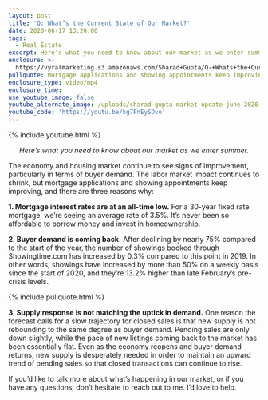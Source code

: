 ```yaml
---
layout: post
title: 'Q: What’s the Current State of Our Market?'
date: 2020-06-17 13:20:00
tags:
  - Real Estate
excerpt: Here’s what you need to know about our market as we enter summer.
enclosure: >-
  https://vyralmarketing.s3.amazonaws.com/Sharad+Gupta/Q-+Whats+the+Current+State+of+Our+Market_.mp4
pullquote: Mortgage applications and showing appointments keep improving.
enclosure_type: video/mp4
enclosure_time:
use_youtube_image: false
youtube_alternate_image: /uploads/sharad-gupta-market-update-june-2020-yt.jpg
youtube_code: 'https://youtu.be/kg7FnEySDvo'
---
```


{% include youtube.html %}
 <p style="text-align: center;"><em>
Here’s what you need to know about our market as we enter summer.</em></p>

The economy and housing market continue to see signs of improvement, particularly in terms of buyer demand. The labor market impact continues to shrink, but mortgage applications and showing appointments keep improving, and there are three reasons why:

**1\. Mortgage interest rates are at an all-time low.** For a 30-year fixed rate mortgage, we’re seeing an average rate of 3.5%. It’s never been so affordable to borrow money and invest in homeownership.&nbsp;

**2\. Buyer demand is coming back.** After declining by nearly 75% compared to the start of the year, the number of showings booked through Showingtime.com has increased by 0.3% compared to this point in 2019. In other words, showings have increased by more than 50% on a weekly basis since the start of 2020, and they’re 13.2% higher than late February’s pre-crisis levels.&nbsp;

{% include pullquote.html %}

**3\. Supply response is not matching the uptick in demand.** One reason the forecast calls for a slow trajectory for closed sales is that new supply is not rebounding to the same degree as buyer demand. Pending sales are only down slightly, while the pace of new listings coming back to the market has been essentially flat. Even as the economy reopens and buyer demand returns, new supply is desperately needed in order to maintain an upward trend of pending sales so that closed transactions can continue to rise.&nbsp;

If you’d like to talk more about what’s happening in our market, or if you have any questions, don’t hesitate to reach out to me. I’d love to help.